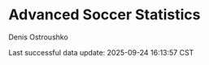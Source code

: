# Advanced Soccer Statistics
Denis Ostroushko

<!-- gfm -->

Last successful data update: 2025-09-24 16:13:57 CST
